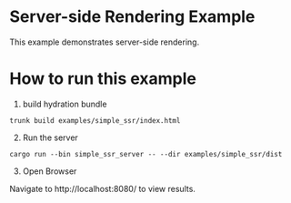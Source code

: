 # Server-side Rendering Example

This example demonstrates server-side rendering.

# How to run this example

1. build hydration bundle

`trunk build examples/simple_ssr/index.html`

2. Run the server

`cargo run --bin simple_ssr_server -- --dir examples/simple_ssr/dist`

3. Open Browser

Navigate to http://localhost:8080/ to view results.
